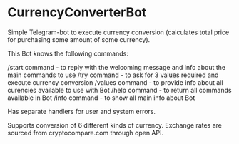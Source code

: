 # CurrencyConverterBot

Simple Telegram-bot to execute currency conversion (calculates total price for purchasing some amount of some currency).

This Bot knows the following commands:

/start command - to reply with the welcoming message and info about the main commands to use
/try command - to ask for 3 values required and execute currency conversion
/values command - to provide info about all curencies available to use with Bot
/help command - to return all commands available in Bot
/info command - to show all main info about Bot

Has separate handlers for user and system errors. 

Supports conversion of 6 different kinds of currency. Exchange rates are sourced from cryptocompare.com through open API.

